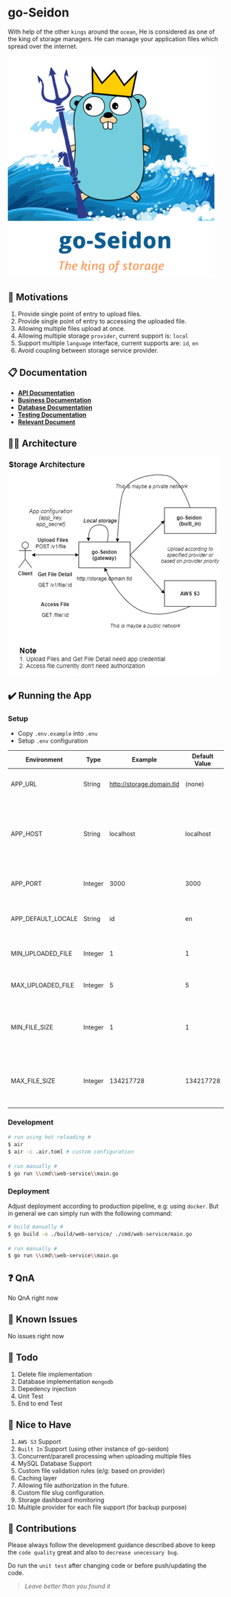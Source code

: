 # go-Seidon
With help of the other `kings` around the `ocean`, He is considered as one of the king of storage managers. 
He can manage your application files which spread over the internet.

![go-Seidon logo][goseidon-logo]

## 🚀 Motivations
1. Provide single point of entry to upload files.
2. Provide single point of entry to accessing the uploaded file.
3. Allowing multiple files upload at once.
4. Allowing multiple storage `provider`, current support is: `local`
5. Support multiple `language` interface, current supports are: `id`, `en`
6. Avoid coupling between storage service provider.

## 📋 Documentation
- [**API Documentation**](doc/API.md)
- [**Business Documentation**](doc/BUSINESS.md)
- [**Database Documentation**](doc/DATABASE.md)
- [**Testing Documentation**](doc/TESTING.md)
- [**Relevant Document**](doc/DOCUMENT.md)

## 👷🏻 Architecture
![System Architecture][architecture-image]

## ✔️ Running the App

### Setup
- Copy `.env.example` into `.env`
- Setup `.env` configuration

| Environment | Type | Example | Default Value | Description |
| --- | --- | --- | --- | --- |
| APP_URL | String | http://storage.domain.tld | (none) | Public application domain/subdomain used to access `goseidon` app |
| APP_HOST | String | localhost | localhost | Private application host used to access `goseidon` app privately, for example when used behind `load balancer` or `process management` |
| APP_PORT | Integer | 3000 | 3000 | Private application port used to access goseidon app privately |
| APP_DEFAULT_LOCALE | String | id | en | Default application langauge when no `Accept-Language` header or `lang` query specified |
| MIN_UPLOADED_FILE | Integer | 1 | 1 | Minimum amount of file to be uploaded in one single upload |
| MAX_UPLOADED_FILE | Integer | 5 | 5 | Maximum amount of file to be uploaded in one single upload |
| MIN_FILE_SIZE | Integer | 1 | 1 | Minimum file size `byte` for each uploaded file during single upload, default is 1 indicating valid `non zero` file size |
| MAX_FILE_SIZE | Integer | 134217728 | 134217728 | Maximum file size `byte` for each uploaded file during single upload, default is `134217728` byte or `128` MB |

### Development
```bash
# run using hot reloading #
$ air 
$ air -c .air.toml # custom configuration

# run manually #
$ go run \\cmd\\web-service\\main.go 
```

### Deployment

Adjust deployment according to production pipeline, e.g: using `docker`.
But in general we can simply run with the following command:

```bash
# build manually #
$ go build -o ./build/web-service/ ./cmd/web-service/main.go

# run manually #
$ go run \\cmd\\web-service\\main.go 
```

## ❓ QnA

No QnA right now

## 👀 Known Issues

No issues right now

## 💪 Todo
1. Delete file implementation
2. Database implementation `mongodb`
3. Depedency injection
4. Unit Test
5. End to end Test

## 🤩 Nice to Have
1. `AWS S3` Support
2. `Built In` Support (using other instance of go-seidon)
3. Concurrent/pararell processing when uploading multiple files
4. MySQL Database Support
5. Custom file validation rules (e/g: based on provider)
6. Caching layer
7. Allowing file authorization in the future.
8. Custom file slug configuration.
9. Storage dashboard monitoring
10. Multiple provider for each file support (for backup purpose)

## 💖 Contributions

Please always follow the development guidance described above to keep the `code quality` great and also to `decrease unecessary bug`. 

Do run the `unit test` after changing code or before push/updating the code.

> *Leave better than you found it*

[goseidon-logo]: asset/image/go-seidon.png?raw=true
[coverage-image]: asset/image/test-coverage.png?raw=true
[architecture-image]: asset/image/system-architecture.jpg?raw=true
